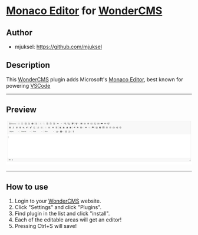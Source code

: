 # [Monaco Editor] for [WonderCMS]

## Author
- mjuksel: https://github.com/mjuksel


## Description

This [WonderCMS] plugin adds Microsoft's [Monaco Editor], best known for powering [VSCode]

---

## Preview

![Preview](preview.jpg)

---

## How to use

1. Login to your [WonderCMS] website.
2. Click "Settings" and click "Plugins".
3. Find plugin in the list and click "install".
4. Each of the editable areas will get an editor!
5. Pressing Ctrl+S will save!

[wondercms]: https://github.com/robiso/wondercms/
[monaco editor]: https://github.com/microsoft/monaco-editor/
[vscode]: https://github.com/microsoft/vscode/
